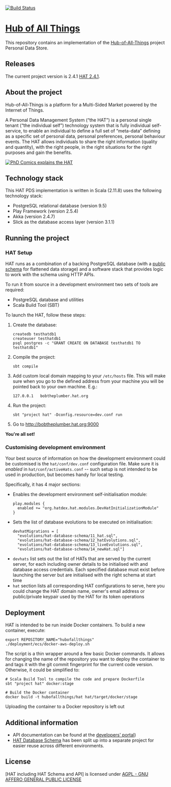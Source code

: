 [![Build Status](https://travis-ci.org/Hub-of-all-Things/HAT2.0.svg?branch=master)](https://travis-ci.org/Hub-of-all-Things/HAT2.0)
<!--[![Coverage Status](https://coveralls.io/repos/Hub-of-all-Things/HAT2.0/badge.svg?branch=master&service=github)](https://coveralls.io/github/Hub-of-all-Things/HAT2.0?branch=master)-->

# [Hub of All Things](https://hubofallthings.com)

This repository contains an implementation of the [Hub-of-All-Things](http://hubofallthings.com) project Personal Data Store.

## Releases

The current project version is 2.4.1 [HAT 2.4.1](https://github.com/Hub-of-all-Things/HAT2.0/releases/tag/v2.4.1).

## About the project

Hub-of-All-Things is a platform for a Multi-Sided Market powered by the Internet of Things.

A Personal Data Management System (“the HAT”) is a personal single tenant (“the individual self”) technology system that is fully individual self-service, to enable an individual to define a full set of “meta-data” defining as a specific set of personal data, personal preferences, personal behaviour events. The HAT allows individuals to share the right information (quality and quantity), with the right people, in the right situations for the right purposes and gain the benefits.

[![PhD Comics explains the HAT](http://img.youtube.com/vi/y1txYjoSQQc/0.jpg)](http://www.youtube.com/watch?v=y1txYjoSQQc)

## Technology stack

This HAT PDS implementation is written in Scala (2.11.8) uses the following technology stack:

- PostgreSQL relational database (version 9.5)
- Play Framework (version 2.5.4)
- Akka (version 2.4.7)
- Slick as the database access layer (version 3.1.1)

## Running the project


### HAT Setup

HAT runs as a combination of a backing PostgreSQL database (with a 
[public schema](https://github.com/Hub-of-all-Things/hat-database-schema) 
for flattened data storage) and a software stack that provides logic to
work with the schema using HTTP APIs.

To run it from source in a development environment two sets of tools are required:

- PostgreSQL database and utilities
- Scala Build Tool (SBT)

To launch the HAT, follow these steps:

1. Create the database:
    ```
    createdb testhatdb1
    createuser testhatdb1
    psql postgres -c "GRANT CREATE ON DATABASE testhatdb1 TO testhatdb1"
    ```
2. Compile the project:
    ```
    sbt compile
    ```
3. Add custom local domain mapping to your `/etc/hosts` file. This will make sure when you go to the defined address from your machine you will be pointed back to your own machine. E.g.:
    ```
    127.0.0.1   bobtheplumber.hat.org
    ```
4. Run the project:
    ```
    sbt "project hat" -Dconfig.resource=dev.conf run
    ```
5. Go to http://bobtheplumber.hat.org:9000

**You're all set!**

### Customising development environment

Your best source of information on how the development environment could
be customised is the `hat/conf/dev.conf` configuration file. Make sure it
is *enabled* in `hat/conf/activeHats.conf` -- such setup is not intended
to be used in production, but becomes handy for local testing.

Specifically, it has 4 major sections:

- Enables the development environment self-initialisation module:
    ```
    play.modules {
      enabled += "org.hatdex.hat.modules.DevHatInitializationModule"
    }
    ```
- Sets the list of database evolutions to be executed on initialisation:
    ```
    devhatMigrations = [
      "evolutions/hat-database-schema/11_hat.sql",
      "evolutions/hat-database-schema/12_hatEvolutions.sql",
      "evolutions/hat-database-schema/13_liveEvolutions.sql",
      "evolutions/hat-database-schema/14_newHat.sql"]
    ```  
- `devhats` list sets out the list of HATs that are served by the current server, for 
each including owner details to be initialised with and database access
credentials. Each specified database must exist before launching the server
but are initialised with the right schema at start time
- `hat` section lists all corresponding HAT configurations to serve, here
you could change the HAT domain name, owner's email address or public/private
keypair used by the HAT for its token operations

## Deployment

HAT is intended to be run inside Docker containers. To build a new container, execute:

```
export REPOSITORY_NAME="hubofallthings"
./deployment/ecs/docker-aws-deploy.sh
```

The script is a thin wrapper around a few basic Docker commands. It allows for changing
the name of the repository you  want to deploy the container to and tags it with the git
commit fingerprint for the current code version. Otherwise, it could be simplified to:

```
# Scala Build Tool to compile the code and prepare Dockerfile
sbt "project hat" docker:stage

# Build the Docker container
docker build -t hubofallthings/hat hat/target/docker/stage
```

Uploading the container to a Docker repository is left out

## Additional information

- API documentation can be found at the [developers' portal](https://developers.hubofallthings.com))
- [HAT Database Schema](https://github.com/Hub-of-all-Things/hat-database-schema) has been split up into a separate project for easier reuse across different environments.

## License

[HAT including HAT Schema and API] is licensed under [AGPL - GNU AFFERO GENERAL PUBLIC LICENSE](https://github.com/Hub-of-all-Things/HAT/blob/master/LICENSE/AGPL)
